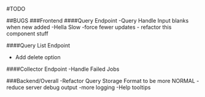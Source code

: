 #TODO

##BUGS
###Frontend
####Query Endpoint
-Query Handle Input blanks when new added
-Hella Slow
-force fewer updates - refactor this component stuff

####Query List Endpoint
- Add delete option

####Collector Endpoint
-Handle Failed Jobs



###Backend/Overall
-Refactor Query Storage Format to be more NORMAL
-reduce server debug output
-more logging
-Help tooltips

